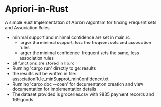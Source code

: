 # Apriori-in-Rust
A simple Rust Implementation of Apriori Algorithm for finding Frequent sets and Association Rules

- minimal support and minimal confidence are set in main.rc 
  - larger the minimal support, less the frequent sets and association rules
  - larger the minimal confidence, frequent sets the same, less association rules
- all functions are stored in lib.rc
- Running 'cargo run' directly to get results
- the results will be written in file: associationRule_minSupprot_minConfidence.txt
- Running 'cargo doc --open' for documentation creation and view documentation for implementation details
- The dataset provided is groceries.csv with 9835 payment records and 169 goods
